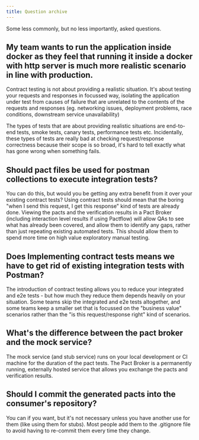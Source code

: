 ```yaml
---
title: Question archive
---
```


Some less commonly, but no less importantly, asked questions.

## My team wants to run the application inside docker as they feel that running it inside a docker with http server is much more realistic scenario in line with production.

Contract testing is not about providing a realistic situation. It's about testing your requests and responses in focussed way, isolating the application under test from causes of failure that are unrelated to the contents of the requests and responses \(eg. networking issues, deployment problems, race conditions, downstream service unavailability\)

The types of tests that are about providing realistic situations are end-to-end tests, smoke tests, canary tests, performance tests etc. Incidentally, these types of tests are really bad at checking request/response correctness because their scope is so broad, it's hard to tell exactly what has gone wrong when something fails.

## Should pact files be used for postman collections to execute integration tests?

You can do this, but would you be getting any extra benefit from it over your existing contract tests? Using contract tests should mean that the boring "when I send this request, I get this response" kind of tests are already done. Viewing the pacts and the verification results in a Pact Broker \(including interaction level results if using Pactflow\) will allow QAs to see what has already been covered, and allow them to identify any gaps, rather than just repeating existing automated tests. This should allow them to spend more time on high value exploratory manual testing.

## Does Implementing contract tests means we have to get rid of existing integration tests with Postman?

The introduction of contract testing allows you to reduce your integrated and e2e tests - but how much they reduce them depends heavily on your situation. Some teams skip the integrated and e2e tests altogether, and some teams keep a smaller set that is focussed on the "business value" scenarios rather than the "is this request/response right" kind of scenarios.

## What's the difference between the pact broker and the mock service?

The mock service \(and stub service\) runs on your local development or CI machine for the duration of the pact tests. The Pact Broker is a permanently running, externally hosted service that allows you exchange the pacts and verification results.

## Should I commit the generated pacts into the consumer's repository?

You can if you want, but it's not necessary unless you have another use for them (like using them for stubs). Most people add them to the .gitignore file to avoid having to re-commit them every time they change.
